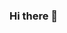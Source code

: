 ### Hi there 👋

<!--
**yasithchandula/yasithchandula** is a ✨ _special_ ✨ repository because its `README.md` (this file) appears on your GitHub profile.

Here are some ideas to get you started:
-IT20211646 - yasithchandula
- 🔭 I’m currently working on ...
- 🌱 I’m currently learning ...
- 👯 I’m looking to collaborate on ...
- 🤔 I’m looking for help with ...
- 💬 Ask me about ...
- 📫 How to reach me: ...
- 😄 Pronouns: ...
- ⚡ Fun fact: ...
-->

